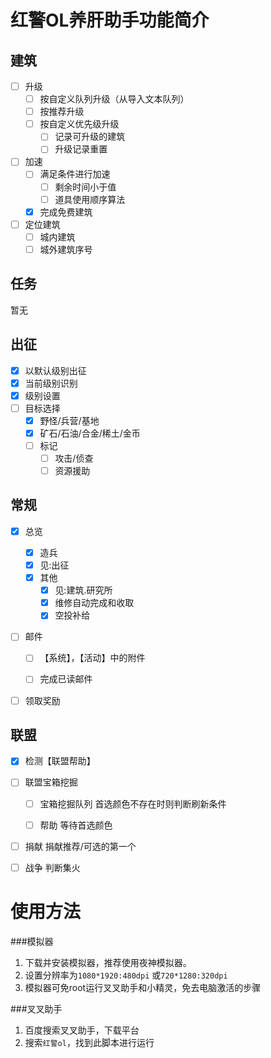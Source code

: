 

# 红警OL养肝助手功能简介

## 建筑

- [ ] 升级
  - [ ] 按自定义队列升级（从导入文本队列）
  - [ ] 按推荐升级
  - [ ] 按自定义优先级升级
    - [ ] 记录可升级的建筑
    - [ ] 升级记录重置
- [ ] 加速
  - [ ] 满足条件进行加速
    - [ ] 剩余时间小于值
    - [ ] 道具使用顺序算法
  - [x] 完成免费建筑

- [ ] 定位建筑
  - [ ] 城内建筑
  - [ ] 城外建筑序号

## 任务

暂无

## 出征

- [x] 以默认级别出征
- [x] 当前级别识别
- [x] 级别设置
- [ ] 目标选择
  - [x] 野怪/兵营/基地
  - [x] 矿石/石油/合金/稀土/金币
  - [ ] 标记
    - [ ] 攻击/侦查
    - [ ] 资源援助

## 常规

- [x] 总览

   - [x] 造兵
   - [x] 见:出征
   - [x] 其他
     - [x] 见:建筑.研究所
     - [x] 维修自动完成和收取
     - [x] 空投补给
- [ ] 邮件

   - [ ] 【系统】，【活动】中的附件
   - [ ] 完成已读邮件


- [ ] 领取奖励

## 联盟

- [x] 检测【联盟帮助】
- [ ] 联盟宝箱挖掘

  - [ ] 宝箱挖掘队列 首选颜色不存在时则判断刷新条件

  - [ ] 帮助 等待首选颜色
- [ ] 捐献 捐献推荐/可选的第一个
- [ ] 战争 判断集火
# 使用方法

###模拟器

1. 下载并安装模拟器，推荐使用夜神模拟器。
2. 设置分辨率为`1080*1920:480dpi` 或`720*1280:320dpi`
3. 模拟器可免root运行叉叉助手和小精灵，免去电脑激活的步骤

###叉叉助手

1. 百度搜索叉叉助手，下载平台
2. 搜索`红警ol`，找到此脚本进行运行
